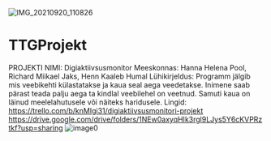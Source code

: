 ![IMG_20210920_110826](https://user-images.githubusercontent.com/90180025/134810457-b7986c39-734b-4bb3-8db4-d544ce56b8ea.jpg)
# TTGProjekt
PROJEKTI NIMI: Digiaktiivsusmonitor
Meeskonnas: Hanna Helena Pool, Richard Miikael Jaks, Henn Kaaleb Humal
Lühikirjeldus: Programm jälgib mis veebikehti külastatakse ja kaua seal aega veedetakse. Inimene saab pärast teada palju aega ta kindlal veebilehel on veetnud. Samuti kaua on läinud meelelahutusele või näiteks haridusele. 
Lingid: 
https://trello.com/b/knMIgi31/digiaktiivsusmonitori-projekt
https://drive.google.com/drive/folders/1NEw0axyqHIk3rgl9LJys5Y6cKVPRztkf?usp=sharing
![image0](https://user-images.githubusercontent.com/90179431/140705503-2e914c33-e147-476d-aa69-2d038f5a4cf6.jpeg)
